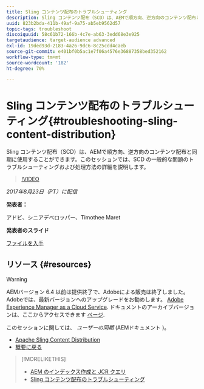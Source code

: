 ```yaml
---
title: Sling コンテンツ配布のトラブルシューティング
description: Sling コンテンツ配布（SCD）は、AEMで順方向、逆方向のコンテンツ配布と同期に使用することができます。このセッションでは、SCD の一般的な問題のトラブルシューティングおよび処理方法の詳細を説明します。
uuid: 823b2bda-411b-49af-9a75-ab5eb9562d57
topic-tags: troubleshoot
discoiquuid: 58c61b72-166b-4c7e-ab63-3edd68e3e925
targetaudience: target-audience advanced
exl-id: 19ded93d-2183-4a26-9dc6-8c25cdd4caeb
source-git-commit: e401bf0b5ac1e7f06a4576e36887358bed352162
workflow-type: tm+mt
source-wordcount: '182'
ht-degree: 70%

---
```


# Sling コンテンツ配布のトラブルシューティング{#troubleshooting-sling-content-distribution}

Sling コンテンツ配布（SCD）は、AEMで順方向、逆方向のコンテンツ配布と同期に使用することができます。このセッションでは、SCD の一般的な問題のトラブルシューティングおよび処理方法の詳細を説明します。

>[!VIDEO](https://video.tv.adobe.com/v/19451/?quality=9)

*2017年8月23日（PT）に配信*

**発表者：**

アドビ、シニアデベロッパー、Timothee Maret

**発表者のスライド**

[ファイルを入手](assets/aem-gems-scd.pdf)

## リソース {#resources}

>[!WARNING]
>
>AEMバージョン 6.4 以前は提供終了で、Adobeによる販売は終了しました。  Adobeでは、最新バージョンへのアップグレードをお勧めします。 [Adobe Experience Manager as a Cloud Service](https://experienceleague.adobe.com/docs/experience-manager-cloud-service.html?lang=ja).  ドキュメントのアーカイブバージョンは、ここからアクセスできます [ページ](https://experienceleague.adobe.com/docs/experience-manager-release-information/aem-release-updates/previous-updates/aem-previous-versions.html?lang=ja).
>
>このセッションに関しては、 *ユーザーの同期* (AEMドキュメント )。

* [Apache Sling Content Distribution](https://sling.apache.org/documentation/bundles/content-distribution.html)
* [概要に戻る](https://helpx.adobe.com/jp/experience-manager/kt/eseminars/gems/aem-index.html)

>[!MORELIKETHIS]
>
>* [AEM のインデックス作成と JCR クエリ](aem-indexing-jcr-query.md)
>* [Sling コンテンツ配布のトラブルシューティング](aem-troubleshooting-sling.md)

